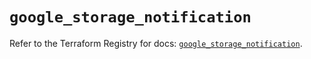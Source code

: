 # `google_storage_notification`

Refer to the Terraform Registry for docs: [`google_storage_notification`](https://registry.terraform.io/providers/hashicorp/google-beta/6.12.0/docs/resources/google_storage_notification).
